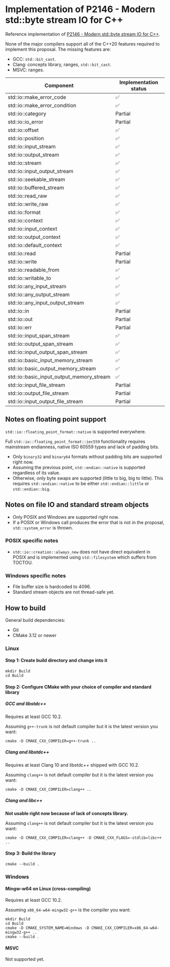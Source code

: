 # Implementation of P2146 - Modern std::byte stream IO for C++

Reference implementation of [P2146 - Modern std::byte stream IO for C++](https://wg21.link/p2146).

None of the major compilers support all of the C++20 features required to implement this proposal. The missing features are:

* GCC: `std::bit_cast`.
* Clang: concepts library, ranges, `std::bit_cast`.
* MSVC: ranges.

| Component                                 | Implementation status |
| ----------------------------------------- | --------------------- |
| std::io::make_error_code                  | ✅                     |
| std::io::make_error_condition             | ✅                     |
| std::io::category                         | Partial               |
| std::io::io_error                         | Partial               |
| std::io::offset                           | ✅                     |
| std::io::position                         | ✅                     |
| std::io::input_stream                     | ✅                     |
| std::io::output_stream                    | ✅                     |
| std::io::stream                           | ✅                     |
| std::io::input_output_stream              | ✅                     |
| std::io::seekable_stream                  | ✅                     |
| std::io::buffered_stream                  | ✅                     |
| std::io::read_raw                         | ✅                     |
| std::io::write_raw                        | ✅                     |
| std::io::format                           | ✅                     |
| std::io::context                          | ✅                     |
| std::io::input_context                    | ✅                     |
| std::io::output_context                   | ✅                     |
| std::io::default_context                  | ✅                     |
| std::io::read                             | Partial               |
| std::io::write                            | Partial               |
| std::io::readable_from                    | ✅                     |
| std::io::writable_to                      | ✅                     |
| std::io::any_input_stream                 | ✅                     |
| std::io::any_output_stream                | ✅                     |
| std::io::any_input_output_stream          | ✅                     |
| std::io::in                               | Partial               |
| std::io::out                              | Partial               |
| std::io::err                              | Partial               |
| std::io::input_span_stream                | ✅                     |
| std::io::output_span_stream               | ✅                     |
| std::io::input_output_span_stream         | ✅                     |
| std::io::basic_input_memory_stream        | ✅                     |
| std::io::basic_output_memory_stream       | ✅                     |
| std::io::basic_input_output_memory_stream | ✅                     |
| std::io::input_file_stream                | Partial               |
| std::io::output_file_stream               | Partial               |
| std::io::input_output_file_stream         | Partial               |

## Notes on floating point support

`std::io::floating_point_format::native` is supported everywhere.

Full `std::io::floating_point_format::iec559` functionality requires mainstream endianness, native ISO 60559 types and lack of padding bits.

* Only `binary32` and `binary64` formats without padding bits are supported right now.
* Assuming the previous point, `std::endian::native` is supported regardless of its value.
* Otherwise, only byte swaps are supported (little to big, big to little). This requires `std::endian::native` to be either `std::endian::little` or `std::endian::big`.

## Notes on file IO and standard stream objects

* Only POSIX and Windows are supported right now.
* If a POSIX or Windows call produces the error that is not in the proposal, `std::system_error` is thrown.

### POSIX specific notes

* `std::io::creation::always_new` does not have direct equivalent in POSIX and is implemented using `std::filesystem` which suffers from TOCTOU.

### Windows specific notes

* File buffer size is hardcoded to 4096.
* Standard stream objects are not thread-safe yet.

## How to build

General build dependencies:
* Git
* CMake 3.12 or newer

### Linux

#### Step 1: Create build directory and change into it

```
mkdir Build
cd Build
```

#### Step 2: Configure CMake with your choice of compiler and standard library

##### GCC and libstdc++

Requires at least GCC 10.2.

Assuming `g++-trunk` is not default compiler but it is the latest version you want:

```
cmake -D CMAKE_CXX_COMPILER=g++-trunk ..
```

##### Clang and libstdc++

Requires at least Clang 10 and libstdc++ shipped with GCC 10.2.

Assuming `clang++` is not default compiler but it is the latest version you want:

```
cmake -D CMAKE_CXX_COMPILER=clang++ ..
```

##### Clang and libc++

**Not usable right now because of lack of concepts library.**

Assuming `clang++` is not default compiler but it is the latest version you want:

```
cmake -D CMAKE_CXX_COMPILER=clang++ -D CMAKE_CXX_FLAGS=-stdlib=libc++ ..
```

#### Step 3: Build the library

```
cmake --build .
```

### Windows

#### Mingw-w64 on Linux (cross-compiling)

Requires at least GCC 10.2.

Assuming `x86_64-w64-mingw32-g++` is the compiler you want:

```
mkdir Build
cd Build
cmake -D CMAKE_SYSTEM_NAME=Windows -D CMAKE_CXX_COMPILER=x86_64-w64-mingw32-g++ ..
cmake --build .
```

#### MSVC

Not supported yet.
